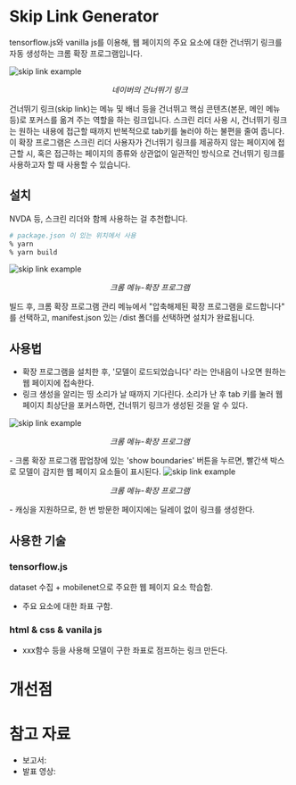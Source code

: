 # Skip Link Generator
tensorflow.js와 vanilla js를 이용해, 웹 페이지의 주요 요소에 대한 건너뛰기 링크를 자동 생성하는 크롬 확장 프로그램입니다.

<img src="https://user-images.githubusercontent.com/19797697/87106796-2f71e680-c299-11ea-95d4-746ce09effaa.png" alt="skip link example">
<p align="center"><em>네이버의 건너뛰기 링크</em></p>

건너뛰기 링크(skip link)는 메뉴 및 배너 등을 건너뛰고 핵심 콘텐츠(본문, 메인 메뉴 등)로 포커스를 옮겨 주는 역할을 하는 링크입니다. 스크린 리더 사용 시, 건너뛰기 링크는 원하는 내용에 접근할 때까지 반복적으로 tab키를 눌러야 하는 불편을 줄여 줍니다.  
이 확장 프로그램은 스크린 리더 사용자가 건너뛰기 링크를 제공하지 않는 페이지에 접근할 시, 혹은 접근하는 페이지의 종류와 상관없이 일관적인 방식으로 건너뛰기 링크를 사용하고자 할 때 사용할 수 있습니다. 

## 설치
NVDA 등, 스크린 리더와 함께 사용하는 걸 추천합니다. 
```zsh
# package.json 이 있는 위치에서 사용
% yarn 
% yarn build
```

<img src="https://user-images.githubusercontent.com/19797697/87106796-2f71e680-c299-11ea-95d4-746ce09effaa.png" alt="skip link example">
<p align="center"><em>크롬 메뉴-확장 프로그램</em></p>


빌드 후, 크롬 확장 프로그램 관리 메뉴에서 "압축해제된 확장 프로그램을 로드합니다" 를 선택하고, manifest.json 있는 /dist 폴더를 선택하면 설치가 완료됩니다. 

## 사용법
- 확장 프로그램을 설치한 후, '모델이 로드되었습니다' 라는 안내음이 나오면 원하는 웹 페이지에 접속한다. 
- 링크 생성을 알리는 띵 소리가 날 때까지 기다린다. 소리가 난 후 tab 키를 눌러 웹 페이지 최상단을 포커스하면, 건너뛰기 링크가 생성된 것을 알 수 있다. 
<img src="https://user-images.githubusercontent.com/19797697/87106796-2f71e680-c299-11ea-95d4-746ce09effaa.png" alt="skip link example">
<p align="center"><em>크롬 메뉴-확장 프로그램</em></p>
- 크롬 확장 프로그램 팝업창에 있는 'show boundaries' 버튼을 누르면, 빨간색 박스로 모델이 감지한 웹 페이지 요소들이 표시된다. 
<img src="https://user-images.githubusercontent.com/19797697/87106796-2f71e680-c299-11ea-95d4-746ce09effaa.png" alt="skip link example">
<p align="center"><em>크롬 메뉴-확장 프로그램</em></p>
- 캐싱을 지원하므로, 한 번 방문한 페이지에는 딜레이 없이 링크를 생성한다. 

## 사용한 기술

### tensorflow.js

dataset 수집 + mobilenet으로 주요한 웹 페이지 요소 학습함. 

- 주요 요소에 대한 좌표 구함. 

### html & css & vanila js
- xxx함수 등을 사용해 모델이 구한 좌표로 점프하는 링크 만든다. 

# 개선점


# 참고 자료
- 보고서: 
- 발표 영상: 
